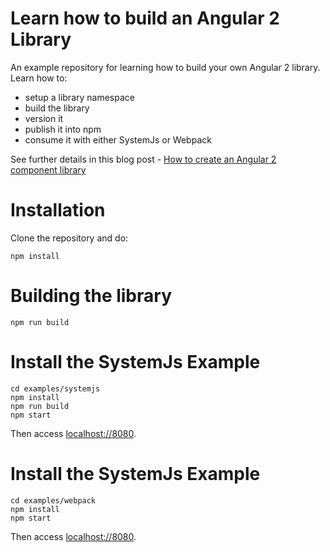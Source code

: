 
# Learn how to build an Angular 2 Library

An example repository for learning how to build your own Angular 2 library. Learn how to:

- setup a library namespace
- build the library
- version it
- publish it into npm 
- consume it with either SystemJs or Webpack

See further details in this blog post - [How to create an Angular 2 component library](http://blog.jhades.org/how-to-create-an-angular-2-library/)

# Installation

Clone the repository and do:

    npm install

# Building the library

    npm run build
    
# Install the SystemJs Example 
    
    cd examples/systemjs
    npm install
    npm run build
    npm start
    
Then access [localhost://8080](localhost://8080).

# Install the SystemJs Example 
    
    cd examples/webpack
    npm install
    npm start
    
Then access [localhost://8080](localhost://8080).
